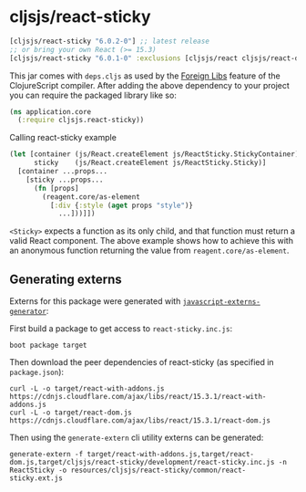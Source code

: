 # cljsjs/react-sticky

[](dependency)
```clojure
[cljsjs/react-sticky "6.0.2-0"] ;; latest release
;; or bring your own React (>= 15.3)
[cljsjs/react-sticky "6.0.1-0" :exclusions [cljsjs/react cljsjs/react-dom]] ;; latest release
```
[](/dependency)

This jar comes with `deps.cljs` as used by the [Foreign Libs][flibs] feature
of the ClojureScript compiler. After adding the above dependency to your project
you can require the packaged library like so:

```clojure
(ns application.core
  (:require cljsjs.react-sticky))
```

Calling react-sticky example

```clojure
(let [container (js/React.createElement js/ReactSticky.StickyContainer)
      sticky    (js/React.createElement js/ReactSticky.Sticky)]
  [container ...props...
    [sticky ...props...
      (fn [props]
        (reagent.core/as-element
          [:div {:style (aget props "style")}
            ...]))]])
```

`<Sticky>` expects a function as its only child, and that function must return a valid React component. The above example shows how to achieve this with an anonymous function returning the value from `reagent.core/as-element`.

[flibs]: https://clojurescript.org/reference/packaging-foreign-deps

## Generating externs

Externs for this package were generated with [`javascript-externs-generator`](https://github.com/jmmk/javascript-externs-generator):

First build a package to get access to `react-sticky.inc.js`:

```shell
boot package target
```

Then download the peer dependencies of react-sticky (as specified in `package.json`):

```shell
curl -L -o target/react-with-addons.js https://cdnjs.cloudflare.com/ajax/libs/react/15.3.1/react-with-addons.js
curl -L -o target/react-dom.js https://cdnjs.cloudflare.com/ajax/libs/react/15.3.1/react-dom.js
```

Then using the `generate-extern` cli utility externs can be generated:

```shell
generate-extern -f target/react-with-addons.js,target/react-dom.js,target/cljsjs/react-sticky/development/react-sticky.inc.js -n ReactSticky -o resources/cljsjs/react-sticky/common/react-sticky.ext.js
```
